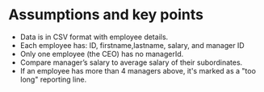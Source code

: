 # Assumptions and key points

- Data is in CSV format with employee details.
- Each employee has: ID, firstname,lastname, salary, and manager ID
- Only one employee (the CEO) has no managerId.
- Compare manager’s salary to average salary of their subordinates.
- If an employee has more than 4 managers above, it's marked as a "too long" reporting line.
